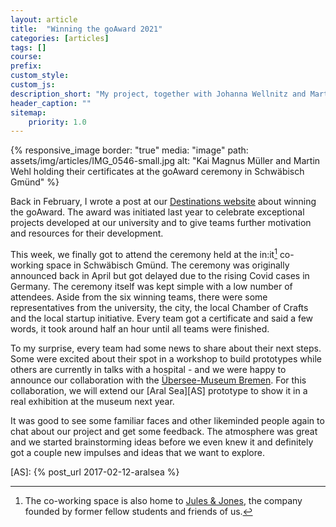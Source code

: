 ```yaml
---
layout: article
title:  "Winning the goAward 2021"
categories: [articles]
tags: []
course:
prefix: 
custom_style:
custom_js:
description_short: "My project, together with Johanna Wellnitz and Martin Wehl, won the goAward initiated by our University"
header_caption: ""
sitemap:
    priority: 1.0
---
```



{% responsive_image
border: "true"
media: "image"
path: assets/img/articles/IMG_0546-small.jpg
alt: "Kai Magnus Müller and Martin Wehl holding their certificates at the goAward ceremony in Schwäbisch Gmünd"
%}

Back in February, I wrote a post at our [Destinations website] about winning the goAward.  The award was initiated last year to celebrate exceptional projects developed at our university and to give teams further motivation and resources for their development. 

This week, we finally got to attend the ceremony held at the in:it[^1] co-working space in Schwäbisch Gmünd. The ceremony was originally announced back in April but got delayed due to the rising Covid cases in Germany. The ceremony itself was kept simple with a low number of attendees. Aside from the six winning teams, there were some representatives from the university, the city, the local Chamber of Crafts and the local startup initiative. Every team got a certificate and said a few words, it took around half an hour until all teams were finished. 

To my surprise, every team had some news to share about their next steps. Some were excited about their spot in a workshop to build prototypes while others are currently in talks with a hospital - and we were happy to announce our collaboration with the [Übersee-Museum Bremen][ÜS]. For this collaboration, we will extend our [Aral Sea][AS] prototype to show it in a real exhibition at the museum next year. 

It was good to see some familiar faces and other likeminded people again to chat about our project and get some feedback. The atmosphere was great and we started brainstorming ideas before we even knew it and definitely got a couple new impulses and ideas that we want to explore. 


[^1]: The co-working space is also home to [Jules & Jones][JJ], the company founded by former fellow students and friends of us.


[JJ]: https://www.julesnjones.com
[Destinations website]: https://www.build-destinations.com
[ÜS]: https://www.uebersee-museum.de/
[AS]: {% post_url 2017-02-12-aralsea %}